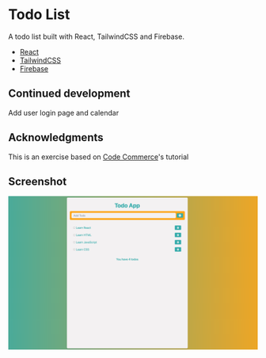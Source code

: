 # Todo List

A todo list built with React, TailwindCSS and Firebase.

- [React](https://fr.reactjs.org/)
- [TailwindCSS](https://tailwindcss.com/)
- [Firebase](https://firebase.google.com/)

## Continued development

Add user login page and calendar

## Acknowledgments

This is an exercise based on [Code Commerce](https://www.youtube.com/@codecommerce2547)'s tutorial

## Screenshot

<img src="Demo1.png" width={600} height={350}/>
